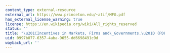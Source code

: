 ```yaml
---
content_type: external-resource
external_url: https://www.princeton.edu/~atif/MFG.pdf
has_external_license_warning: true
license: https://en.wikipedia.org/wiki/All_rights_reserved
status: ''
title: "\u201CIncentives in Markets, Firms and\_Governments.\u201D (PDF)"
uid: 0997b077-6357-4aba-9655-dd6698491c9d
wayback_url: ''
---
```

